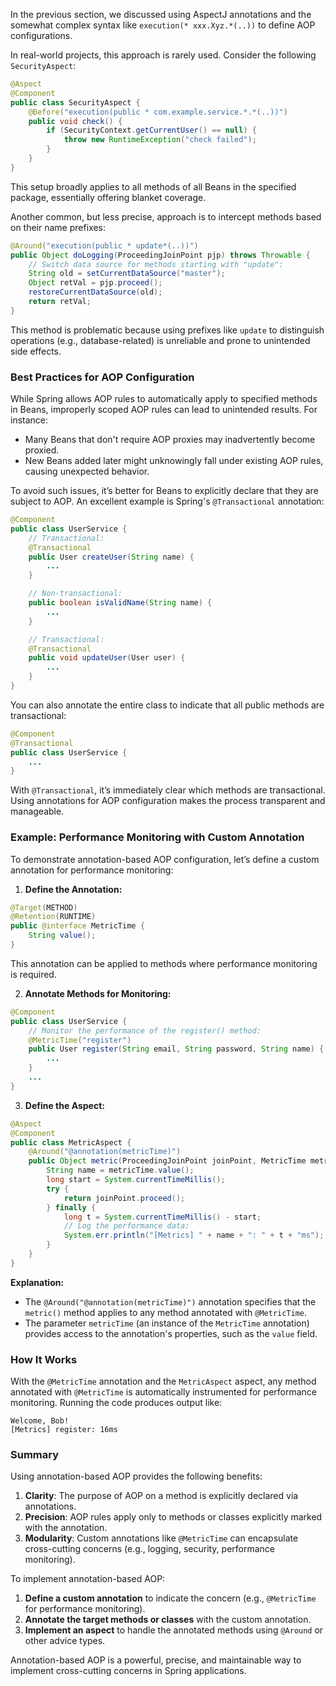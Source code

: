 
In the previous section, we discussed using AspectJ annotations and the somewhat complex syntax like `execution(* xxx.Xyz.*(..))` to define AOP configurations.

In real-world projects, this approach is rarely used. Consider the following `SecurityAspect`:

```java
@Aspect
@Component
public class SecurityAspect {
    @Before("execution(public * com.example.service.*.*(..))")
    public void check() {
        if (SecurityContext.getCurrentUser() == null) {
            throw new RuntimeException("check failed");
        }
    }
}
```

This setup broadly applies to all methods of all Beans in the specified package, essentially offering blanket coverage.

Another common, but less precise, approach is to intercept methods based on their name prefixes:

```java
@Around("execution(public * update*(..))")
public Object doLogging(ProceedingJoinPoint pjp) throws Throwable {
    // Switch data source for methods starting with "update":
    String old = setCurrentDataSource("master");
    Object retVal = pjp.proceed();
    restoreCurrentDataSource(old);
    return retVal;
}
```

This method is problematic because using prefixes like `update` to distinguish operations (e.g., database-related) is unreliable and prone to unintended side effects.

### Best Practices for AOP Configuration

While Spring allows AOP rules to automatically apply to specified methods in Beans, improperly scoped AOP rules can lead to unintended results. For instance:

- Many Beans that don't require AOP proxies may inadvertently become proxied.
- New Beans added later might unknowingly fall under existing AOP rules, causing unexpected behavior.

To avoid such issues, it’s better for Beans to explicitly declare that they are subject to AOP. An excellent example is Spring's `@Transactional` annotation:

```java
@Component
public class UserService {
    // Transactional:
    @Transactional
    public User createUser(String name) {
        ...
    }

    // Non-transactional:
    public boolean isValidName(String name) {
        ...
    }

    // Transactional:
    @Transactional
    public void updateUser(User user) {
        ...
    }
}
```

You can also annotate the entire class to indicate that all public methods are transactional:

```java
@Component
@Transactional
public class UserService {
    ...
}
```

With `@Transactional`, it’s immediately clear which methods are transactional. Using annotations for AOP configuration makes the process transparent and manageable.

### Example: Performance Monitoring with Custom Annotation

To demonstrate annotation-based AOP configuration, let’s define a custom annotation for performance monitoring:

1. **Define the Annotation:**

```java
@Target(METHOD)
@Retention(RUNTIME)
public @interface MetricTime {
    String value();
}
```

This annotation can be applied to methods where performance monitoring is required.

2. **Annotate Methods for Monitoring:**

```java
@Component
public class UserService {
    // Monitor the performance of the register() method:
    @MetricTime("register")
    public User register(String email, String password, String name) {
        ...
    }
    ...
}
```

3. **Define the Aspect:**

```java
@Aspect
@Component
public class MetricAspect {
    @Around("@annotation(metricTime)")
    public Object metric(ProceedingJoinPoint joinPoint, MetricTime metricTime) throws Throwable {
        String name = metricTime.value();
        long start = System.currentTimeMillis();
        try {
            return joinPoint.proceed();
        } finally {
            long t = System.currentTimeMillis() - start;
            // Log the performance data:
            System.err.println("[Metrics] " + name + ": " + t + "ms");
        }
    }
}
```

**Explanation:**

- The `@Around("@annotation(metricTime)")` annotation specifies that the `metric()` method applies to any method annotated with `@MetricTime`.
- The parameter `metricTime` (an instance of the `MetricTime` annotation) provides access to the annotation's properties, such as the `value` field.

### How It Works

With the `@MetricTime` annotation and the `MetricAspect` aspect, any method annotated with `@MetricTime` is automatically instrumented for performance monitoring. Running the code produces output like:

```text
Welcome, Bob!
[Metrics] register: 16ms
```

### Summary

Using annotation-based AOP provides the following benefits:

1. **Clarity**: The purpose of AOP on a method is explicitly declared via annotations.
2. **Precision**: AOP rules apply only to methods or classes explicitly marked with the annotation.
3. **Modularity**: Custom annotations like `@MetricTime` can encapsulate cross-cutting concerns (e.g., logging, security, performance monitoring).

To implement annotation-based AOP:

1. **Define a custom annotation** to indicate the concern (e.g., `@MetricTime` for performance monitoring).
2. **Annotate the target methods or classes** with the custom annotation.
3. **Implement an aspect** to handle the annotated methods using `@Around` or other advice types.

Annotation-based AOP is a powerful, precise, and maintainable way to implement cross-cutting concerns in Spring applications.